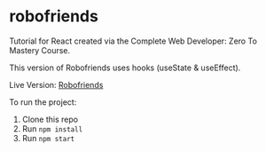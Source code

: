 # robofriends
Tutorial for React created via the Complete Web Developer: Zero To Mastery Course.

This version of Robofriends uses hooks (useState & useEffect).

Live Version:
[Robofriends](https://laurana88.github.io/robofriends-hooks/)

To run the project:
1. Clone this repo
2. Run `npm install`
3. Run `npm start`